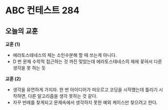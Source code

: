 # ABC 컨테스트 284
 
## 오늘의 교훈

**교훈 (1)**

- 에라토스테네스의 체는 소인수분해 할 때 쓰는게 아니다.
- D 번 문제 수학적 접근하는 것 까진 맞았는데 에라토스테네스의 체에 꽃혀서 다른 생각을 못 하는 듯

**교훈 (2)**

- 생각을 유연하게 가지자. 한 번 아이디어가 떠오르고 코딩을 시작했는데 틀리기 시작하면, 다른 알고리즘을 생각 못하는 것 같다.
- 자꾸 반례를 찾게되고 문제속에서 생각하지 못한 예외 케이스만 찾으려고 한다.